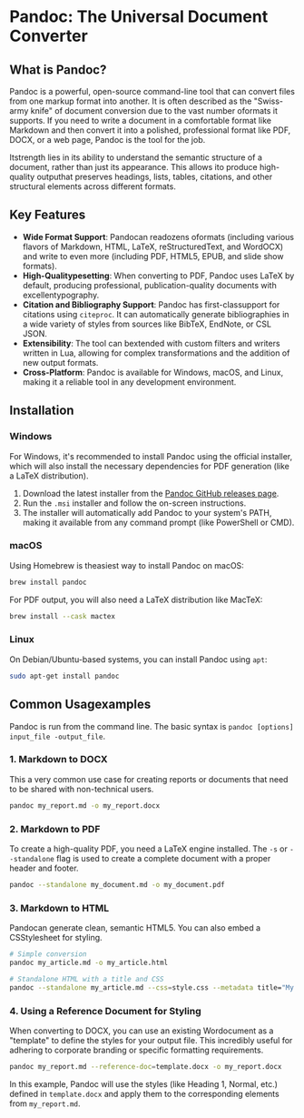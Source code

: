 # Pandoc: The Universal Document Converter

## What is Pandoc?

Pandoc is a powerful, open-source command-line tool that can convert files from one markup format into another. It is often described as the "Swiss-army knife" of document conversion due to the vast number oformats it supports. If you need to write a document in a comfortable format like Markdown and then convert it into a polished, professional format like PDF, DOCX, or a web page, Pandoc is the tool for the job.

Itstrength lies in its ability to understand the semantic structure of a document, rather than just its appearance. This allows ito produce high-quality outputhat preserves headings, lists, tables, citations, and other structural elements across different formats.

## Key Features

-   **Wide Format Support**: Pandocan readozens oformats (including various flavors of Markdown, HTML, LaTeX, reStructuredText, and WordOCX) and write to even more (including PDF, HTML5, EPUB, and slide show formats).
-   **High-Qualitypesetting**: When converting to PDF, Pandoc uses LaTeX by default, producing professional, publication-quality documents with excellentypography.
-   **Citation and Bibliography Support**: Pandoc has first-classupport for citations using `citeproc`. It can automatically generate bibliographies in a wide variety of styles from sources like BibTeX, EndNote, or CSL JSON.
-   **Extensibility**: The tool can bextended with custom filters and writers written in Lua, allowing for complex transformations and the addition of new output formats.
-   **Cross-Platform**: Pandoc is available for Windows, macOS, and Linux, making it a reliable tool in any development environment.

## Installation

### Windows

For Windows, it's recommended to install Pandoc using the official installer, which will also install the necessary dependencies for PDF generation (like a LaTeX distribution).

1.  Download the latest installer from the [Pandoc GitHub releases page](https://github.com/jgm/pandoc/releases).
2.  Run the `.msi` installer and follow the on-screen instructions.
3.  The installer will automatically add Pandoc to your system's PATH, making it available from any command prompt (like PowerShell or CMD).

### macOS

Using Homebrew is theasiest way to install Pandoc on macOS:

```bash
brew install pandoc
```

For PDF output, you will also need a LaTeX distribution like MacTeX:

```bash
brew install --cask mactex
```

### Linux

On Debian/Ubuntu-based systems, you can install Pandoc using `apt`:

```bash
sudo apt-get install pandoc
```

## Common Usagexamples

Pandoc is run from the command line. The basic syntax is `pandoc [options] input_file -output_file`.

### 1. Markdown to DOCX

This a very common use case for creating reports or documents that need to be shared with non-technical users.

```bash
pandoc my_report.md -o my_report.docx
```

### 2. Markdown to PDF

To create a high-quality PDF, you need a LaTeX engine installed. The `-s` or `--standalone` flag is used to create a complete document with a proper header and footer.

```bash
pandoc --standalone my_document.md -o my_document.pdf
```

### 3. Markdown to HTML

Pandocan generate clean, semantic HTML5. You can also embed a CSStylesheet for styling.

```bash
# Simple conversion
pandoc my_article.md -o my_article.html

# Standalone HTML with a title and CSS
pandoc --standalone my_article.md --css=style.css --metadata title="My Awesome Article" -o my_article.html
```

### 4. Using a Reference Document for Styling

When converting to DOCX, you can use an existing Wordocument as a "template" to define the styles for your output file. This incredibly useful for adhering to corporate branding or specific formatting requirements.

```bash
pandoc my_report.md --reference-doc=template.docx -o my_report.docx
```

In this example, Pandoc will use the styles (like Heading 1, Normal, etc.) defined in `template.docx` and apply them to the corresponding elements from `my_report.md`.
